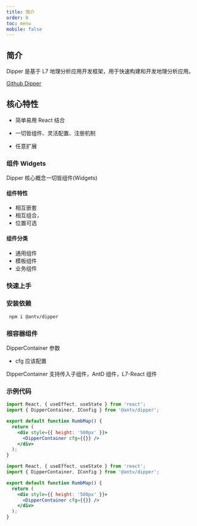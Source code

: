 ```yaml
---
title: 简介
order: 0
toc: menu
mobile: false
---
```


## 简介

Dipper 是基于 L7 地理分析应用开发框架，用于快速构建和开发地理分析应用。

[Github Dipper](https://github.com/antvis/dipper)

## 核心特性

- 简单易用 React 结合

- 一切皆组件、灵活配置、注册机制

- 任意扩展

### 组件 Widgets

Dipper 核心概念一切皆组件(Widgets)

#### 组件特性

- 相互嵌套
- 相互组合，
- 位置可选

#### 组件分类

- 通用组件
- 模板组件
- 业务组件

### 快速上手

### 安装依赖

```bash
 npm i @antv/dipper
```

### 根容器组件

DipperContainer
参数

- cfg 应该配置

DipperContainer 支持传入子组件，AntD 组件，L7-React 组件

### 示例代码

```jsx pure
import React, { useEffect, useState } from 'react';
import { DipperContainer, IConfig } from '@antv/dipper';

export default function RumbMap() {
  return (
    <div style={{ height: '500px' }}>
      <DipperContainer cfg={{}} />
    </div>
  );
}
```

```jsx
import React, { useEffect, useState } from 'react';
import { DipperContainer, IConfig } from '@antv/dipper';

export default function RumbMap() {
  return (
    <div style={{ height: '500px' }}>
      <DipperContainer cfg={{}} />
    </div>
  );
}
```
